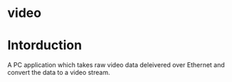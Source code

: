 # video

Intorduction
===============================
A PC application which takes raw video data deleivered over Ethernet and convert the data to a video stream.

